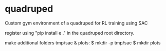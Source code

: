 # quadruped
Custom gym environment of a quadruped for RL training using SAC


register using "pip install e ." in the quadruped root directory.

make additional folders tmp/sac & plots:
$ mkdir -p tmp/sac
$ mkdir plots
